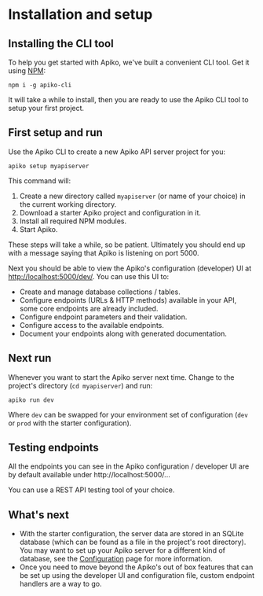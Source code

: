 # Installation and setup

## Installing the CLI tool

To help you get started with Apiko, we've built a convenient CLI tool. Get it using [NPM](https://docs.npmjs.com/getting-started/installing-node):

`npm i -g apiko-cli`

It will take a while to install, then you are ready to use the Apiko CLI tool to setup your first project.

## First setup and run

Use the Apiko CLI to create a new Apiko API server project for you:

`apiko setup myapiserver`

This command will:

1. Create a new directory called `myapiserver` (or name of your choice) in the current working directory.
2. Download a starter Apiko project and configuration in it.
3. Install all required NPM modules.
4. Start Apiko.

These steps will take a while, so be patient. Ultimately you should end up with a message saying that Apiko is listening on port 5000.

Next you should be able to view the Apiko's configuration (developer) UI at [http://localhost:5000/dev/](http://localhost:5000/dev/). You can use this UI to:

- Create and manage database collections / tables.
- Configure endpoints (URLs & HTTP methods) available in your API, some core endpoints are already included.
- Configure endpoint parameters and their validation.
- Configure access to the available endpoints.
- Document your endpoints along with generated documentation.

## Next run

Whenever you want to start the Apiko server next time. Change to the project's directory (`cd myapiserver`) and run:

`apiko run dev`

Where `dev` can be swapped for your environment set of configuration (`dev` or `prod` with the starter configuration).

## Testing endpoints

All the endpoints you can see in the Apiko configuration / developer UI are by default available under http://localhost:5000/...

You can use a REST API testing tool of your choice.

## What's next

- With the starter configuration, the server data are stored in an SQLite database (which can be found as a file in the project's root directory). You may want to set up your Apiko server for a different kind of database, see the [Configuration](Configuration.md) page for more information.
- Once you need to move beyond the Apiko's out of box features that can be set up using the developer UI and configuration file, custom endpoint handlers are a way to go.
